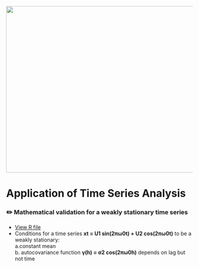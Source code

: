 
<div id="header" align="center">
  <img width="750" height="450" src="https://user-images.githubusercontent.com/64395120/191584937-bcd0a630-0997-4594-9773-917bbd66baea.png"/>
</div>


# Application of Time Series Analysis

 ### :pencil2: Mathematical validation for a weakly stationary time series
- [View R file](https://github.com/Ellypham92/applied-time-series-analysis/blob/main/Weakly%20Stationary.Rmd) <br>
- Conditions for a time series **xt = U1 sin(2πω0t) + U2 cos(2πω0t)** to be a weakly stationary: <br>
        a.constant mean <br> 
        b. autocovariance function **γ(h) = σ2 cos(2πω0h)** depends on lag but not time
